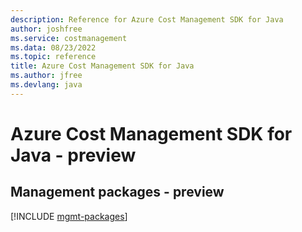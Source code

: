 ```yaml
---
description: Reference for Azure Cost Management SDK for Java
author: joshfree
ms.service: costmanagement
ms.data: 08/23/2022
ms.topic: reference
title: Azure Cost Management SDK for Java
ms.author: jfree
ms.devlang: java
---
```

# Azure Cost Management SDK for Java - preview

## Management packages - preview
[!INCLUDE [mgmt-packages](cost-management-mgmt-index.md)]